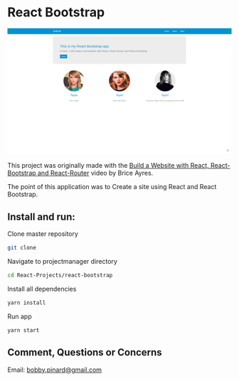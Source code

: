 # React Bootstrap

![Current UI](Current_UI.png)

This project was originally made with the [Build a Website with React, React-Bootstrap and React-Router](https://youtu.be/jgVkR5EKI68) video by Brice Ayres.

The point of this application was to Create a site using React and React Bootstrap.

## Install and run:
Clone master repository
```sh
git clone 
```

Navigate to projectmanager directory
```sh
cd React-Projects/react-bootstrap
```

Install all dependencies
```sh
yarn install
```

Run app
```sh
yarn start
```

## Comment, Questions or Concerns
Email: bobby.pinard@gmail.com